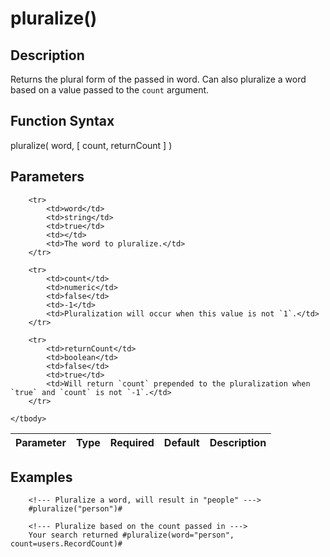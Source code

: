 # pluralize()

## Description
Returns the plural form of the passed in word. Can also pluralize a word based on a value passed to the `count` argument.

## Function Syntax
pluralize( word, [ count, returnCount ] )


## Parameters
<table>
	<thead>
		<tr>
			<th>Parameter</th>
			<th>Type</th>
			<th>Required</th>
			<th>Default</th>
			<th>Description</th>
		</tr>
	</thead>
	<tbody>
		
		<tr>
			<td>word</td>
			<td>string</td>
			<td>true</td>
			<td></td>
			<td>The word to pluralize.</td>
		</tr>
		
		<tr>
			<td>count</td>
			<td>numeric</td>
			<td>false</td>
			<td>-1</td>
			<td>Pluralization will occur when this value is not `1`.</td>
		</tr>
		
		<tr>
			<td>returnCount</td>
			<td>boolean</td>
			<td>false</td>
			<td>true</td>
			<td>Will return `count` prepended to the pluralization when `true` and `count` is not `-1`.</td>
		</tr>
		
	</tbody>
</table>


## Examples
	
		<!--- Pluralize a word, will result in "people" --->
		#pluralize("person")#

		<!--- Pluralize based on the count passed in --->
		Your search returned #pluralize(word="person", count=users.RecordCount)#
